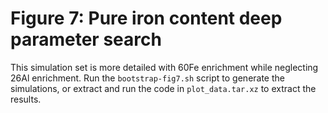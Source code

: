 # Figure 7: Pure iron content deep parameter search
This simulation set is more detailed with 60Fe enrichment while neglecting 26Al enrichment.
Run the `bootstrap-fig7.sh` script to generate the simulations, or extract and run the code in `plot_data.tar.xz` to extract the results.